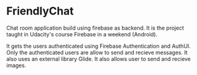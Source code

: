 # FriendlyChat
Chat room application build using firebase as backend. It is the project taught in Udacity's course Firebase in a weekend (Android).

It gets the users authenticated using Firebase Authentication and AuthUI. Only the authenticated users are allow to send and recieve messages.
It also uses an external library Glide.
It also allows user to send and recieve images.
